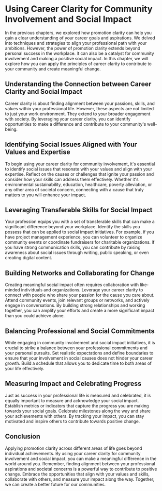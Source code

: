 Using Career Clarity for Community Involvement and Social Impact
======================================================================================================================================

In the previous chapters, we explored how promotion clarity can help you gain a clear understanding of your career goals and aspirations. We delved into techniques and strategies to align your professional path with your ambitions. However, the power of promotion clarity extends beyond personal success in the workplace. It can also be a catalyst for community involvement and making a positive social impact. In this chapter, we will explore how you can apply the principles of career clarity to contribute to your community and create meaningful change.

Understanding the Connection between Career Clarity and Social Impact
---------------------------------------------------------------------

Career clarity is about finding alignment between your passions, skills, and values within your professional life. However, these aspects are not limited to just your work environment. They extend to your broader engagement with society. By leveraging your career clarity, you can identify opportunities to make a difference and contribute to your community's well-being.

Identifying Social Issues Aligned with Your Values and Expertise
----------------------------------------------------------------

To begin using your career clarity for community involvement, it's essential to identify social issues that resonate with your values and align with your expertise. Reflect on the causes or challenges that ignite your passion and consider how your skills can address them effectively. Whether it's environmental sustainability, education, healthcare, poverty alleviation, or any other area of societal concern, connecting with a cause that truly matters to you will enhance your impact.

Leveraging Transferable Skills for Social Impact
------------------------------------------------

Your profession equips you with a set of transferable skills that can make a significant difference beyond your workplace. Identify the skills you possess that can be applied to social impact initiatives. For example, if you have project management experience, you can volunteer to organize community events or coordinate fundraisers for charitable organizations. If you have strong communication skills, you can contribute by raising awareness about social issues through writing, public speaking, or even creating digital content.

Building Networks and Collaborating for Change
----------------------------------------------

Creating meaningful social impact often requires collaboration with like-minded individuals and organizations. Leverage your career clarity to connect with people who share your passion for the cause you care about. Attend community events, join relevant groups or networks, and actively engage in conversations. By building strong relationships and working together, you can amplify your efforts and create a more significant impact than you could achieve alone.

Balancing Professional and Social Commitments
---------------------------------------------

While engaging in community involvement and social impact initiatives, it is crucial to strike a balance between your professional commitments and your personal pursuits. Set realistic expectations and define boundaries to ensure that your involvement in social causes does not hinder your career growth. Build a schedule that allows you to dedicate time to both areas of your life effectively.

Measuring Impact and Celebrating Progress
-----------------------------------------

Just as success in your professional life is measured and celebrated, it is equally important to measure and acknowledge your social impact. Establish metrics or indicators that capture the progress you are making towards your social goals. Celebrate milestones along the way and share your achievements with others. By tracking your impact, you can stay motivated and inspire others to contribute towards positive change.

Conclusion
----------

Applying promotion clarity across different areas of life goes beyond individual achievements. By using your career clarity for community involvement and social impact, you can make a meaningful difference in the world around you. Remember, finding alignment between your professional aspirations and societal concerns is a powerful way to contribute to positive change. Embrace the opportunities that align with your values and skills, collaborate with others, and measure your impact along the way. Together, we can create a better future for our communities.

